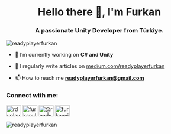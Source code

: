 <h1 align="center">Hello there 👋, I'm Furkan</h1>
<h3 align="center">A passionate Unity Developer from Türkiye.</h3>

<p align="left"> <img src="https://komarev.com/ghpvc/?username=readyplayerfurkan&label=Profile%20views&color=0e75b6&style=flat" alt="readyplayerfurkan" /> </p>

- 🌱 I’m currently working on **C# and Unity**

- 📝 I regularly write articles on [medium.com/readyplayerfurkan](medium.com/readyplayerfurkan)

- 📫 How to reach me **readyplayerfurkan@gmail.com**

<h3 align="left">Connect with me:</h3>
<p align="left">
<a href="https://twitter.com/rdyplayerfurkan" target="blank"><img align="center" src="https://raw.githubusercontent.com/rahuldkjain/github-profile-readme-generator/master/src/images/icons/Social/twitter.svg" alt="rdyplayerfurkan" height="30" width="40" /></a>
<a href="https://linkedin.com/in/furkanylmaz" target="blank"><img align="center" src="https://raw.githubusercontent.com/rahuldkjain/github-profile-readme-generator/master/src/images/icons/Social/linked-in-alt.svg" alt="furkanylmaz" height="30" width="40" /></a>
<a href="https://medium.com/@readyplayerfurkan" target="blank"><img align="center" src="https://raw.githubusercontent.com/rahuldkjain/github-profile-readme-generator/master/src/images/icons/Social/medium.svg" alt="@readyplayerfurkan" height="30" width="40" /></a>
<a href="https://www.hackerrank.com/furkanyilmaz870" target="blank"><img align="center" src="https://raw.githubusercontent.com/rahuldkjain/github-profile-readme-generator/master/src/images/icons/Social/hackerrank.svg" alt="furkanyilmaz870" height="30" width="40" /></a>
</p>

<p><img align="left" src="https://github-readme-stats.vercel.app/api/top-langs?username=readyplayerfurkan&show_icons=true&locale=en&layout=compact" alt="readyplayerfurkan" /></p>
